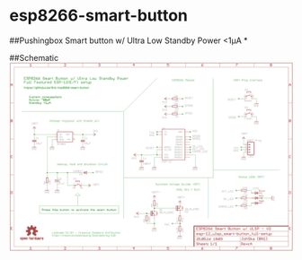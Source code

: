 # esp8266-smart-button
##Pushingbox Smart button w/ Ultra Low Standby Power &lt;1µA *

##Schematic
<img src="https://raw.githubusercontent.com/8n1/esp8266-smart-button/master/esp-12-smart-button-w-ultra-low-standby-power.png" />
